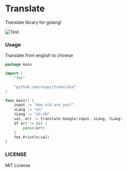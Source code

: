 # Translate
Translate library for golang!

![Test](https://github.com/vcapi/translate/workflows/Test/badge.svg)

### Usage
Translate from english to chinese
```go
package main

import (
    "fmt"

    "github.com/vcapi/translate"
)

func main() {
    input := "How old are you?"
    sLang := "en"
    tLang := "zh-CN"
    val, err := translate.Google(input, sLang, tLang)
    if err != nil {
        panic(err)
    }
    fmt.Println(val)
}
```


### LICENSE
MIT License

